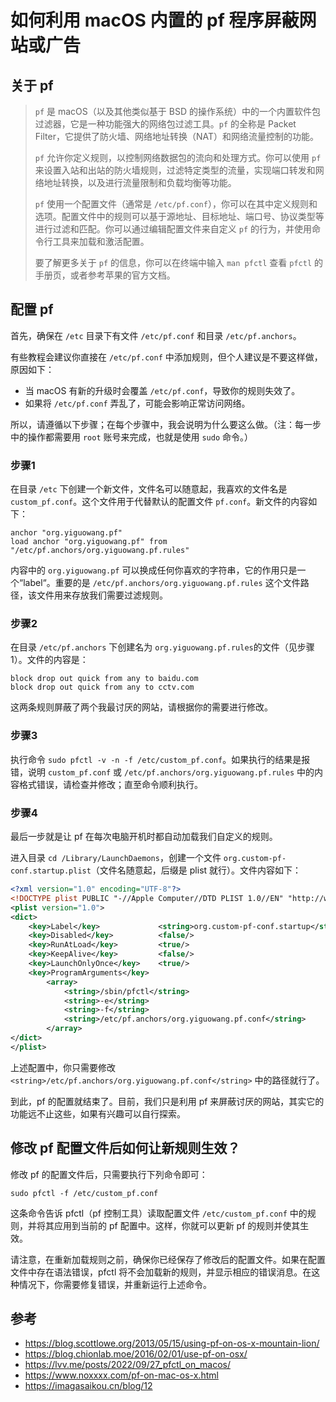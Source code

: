 # 如何利用 macOS 内置的 pf 程序屏蔽网站或广告

## 关于 pf

> `pf` 是 macOS（以及其他类似基于 BSD 的操作系统）中的一个内置软件包过滤器，它是一种功能强大的网络包过滤工具。`pf` 的全称是 Packet Filter，它提供了防火墙、网络地址转换（NAT）和网络流量控制的功能。
>
> `pf` 允许你定义规则，以控制网络数据包的流向和处理方式。你可以使用 `pf` 来设置入站和出站的防火墙规则，过滤特定类型的流量，实现端口转发和网络地址转换，以及进行流量限制和负载均衡等功能。
>
> `pf` 使用一个配置文件（通常是 `/etc/pf.conf`），你可以在其中定义规则和选项。配置文件中的规则可以基于源地址、目标地址、端口号、协议类型等进行过滤和匹配。你可以通过编辑配置文件来自定义 `pf` 的行为，并使用命令行工具来加载和激活配置。
>
> 要了解更多关于 `pf` 的信息，你可以在终端中输入 `man pfctl` 查看 `pfctl` 的手册页，或者参考苹果的官方文档。

## 配置 pf 
 
首先，确保在 `/etc` 目录下有文件 `/etc/pf.conf` 和目录 `/etc/pf.anchors`。

有些教程会建议你直接在 `/etc/pf.conf` 中添加规则，但个人建议是不要这样做，原因如下：

* 当 macOS 有新的升级时会覆盖 `/etc/pf.conf`，导致你的规则失效了。
* 如果将 `/etc/pf.conf` 弄乱了，可能会影响正常访问网络。

所以，请遵循以下步骤；在每个步骤中，我会说明为什么要这么做。（注：每一步中的操作都需要用 `root` 账号来完成，也就是使用 `sudo` 命令。）

### 步骤1

在目录 `/etc` 下创建一个新文件，文件名可以随意起，我喜欢的文件名是 `custom_pf.conf`。这个文件用于代替默认的配置文件 `pf.conf`。新文件的内容如下：

```
anchor "org.yiguowang.pf"
load anchor "org.yiguowang.pf" from "/etc/pf.anchors/org.yiguowang.pf.rules"
```
内容中的 `org.yiguowang.pf` 可以换成任何你喜欢的字符串，它的作用只是一个“label“。重要的是 `/etc/pf.anchors/org.yiguowang.pf.rules` 这个文件路径，该文件用来存放我们需要过滤规则。

### 步骤2

在目录 `/etc/pf.anchors` 下创建名为 `org.yiguowang.pf.rules`的文件（见步骤1）。文件的内容是：

```
block drop out quick from any to baidu.com
block drop out quick from any to cctv.com
```
这两条规则屏蔽了两个我最讨厌的网站，请根据你的需要进行修改。

### 步骤3

执行命令 `sudo pfctl -v -n -f /etc/custom_pf.conf`。如果执行的结果是报错，说明 `custom_pf.conf` 或 `/etc/pf.anchors/org.yiguowang.pf.rules` 中的内容格式错误，请检查并修改；直至命令顺利执行。

### 步骤4

最后一步就是让 pf 在每次电脑开机时都自动加载我们自定义的规则。

进入目录 `cd /Library/LaunchDaemons`，创建一个文件 `org.custom-pf-conf.startup.plist`（文件名随意起，后缀是 plist 就行）。文件内容如下：

```xml
<?xml version="1.0" encoding="UTF-8"?>
<!DOCTYPE plist PUBLIC "-//Apple Computer//DTD PLIST 1.0//EN" "http://www.apple.com/DTDs/PropertyList-1.0.dtd">
<plist version="1.0">
<dict>
    <key>Label</key>             <string>org.custom-pf-conf.startup</string>
    <key>Disabled</key>          <false/>
    <key>RunAtLoad</key>         <true/>
    <key>KeepAlive</key>         <false/>
    <key>LaunchOnlyOnce</key>    <true/>
    <key>ProgramArguments</key>
        <array>
            <string>/sbin/pfctl</string>
            <string>-e</string>
            <string>-f</string>
            <string>/etc/pf.anchors/org.yiguowang.pf.conf</string>
        </array>
</dict>
</plist>
```
上述配置中，你只需要修改 `<string>/etc/pf.anchors/org.yiguowang.pf.conf</string>` 中的路径就行了。

到此，pf 的配置就结束了。目前，我们只是利用 pf 来屏蔽讨厌的网站，其实它的功能远不止这些，如果有兴趣可以自行探索。

## 修改 pf 配置文件后如何让新规则生效？

修改 pf 的配置文件后，只需要执行下列命令即可：

```
sudo pfctl -f /etc/custom_pf.conf
```
这条命令告诉 pfctl（pf 控制工具）读取配置文件 `/etc/custom_pf.conf` 中的规则，并将其应用到当前的 pf 配置中。这样，你就可以更新 pf 的规则并使其生效。

请注意，在重新加载规则之前，确保你已经保存了修改后的配置文件。如果在配置文件中存在语法错误，pfctl 将不会加载新的规则，并显示相应的错误消息。在这种情况下，你需要修复错误，并重新运行上述命令。

## 参考

* https://blog.scottlowe.org/2013/05/15/using-pf-on-os-x-mountain-lion/
* https://blog.chionlab.moe/2016/02/01/use-pf-on-osx/
* https://lvv.me/posts/2022/09/27_pfctl_on_macos/
* https://www.noxxxx.com/pf-on-mac-os-x.html
* https://imagasaikou.cn/blog/12
